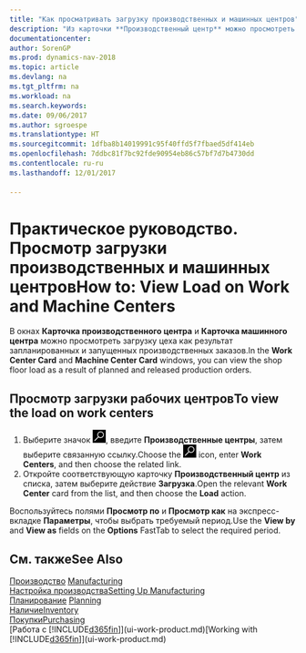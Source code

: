 ```yaml
---
title: "Как просматривать загрузку производственных и машинных центров"
description: "Из карточки **Производственный центр** можно просмотреть загрузку производственных центров в результате запущенных производственных заказов."
documentationcenter: 
author: SorenGP
ms.prod: dynamics-nav-2018
ms.topic: article
ms.devlang: na
ms.tgt_pltfrm: na
ms.workload: na
ms.search.keywords: 
ms.date: 09/06/2017
ms.author: sgroespe
ms.translationtype: HT
ms.sourcegitcommit: 1dfba8b14019991c95f40ffd5f7fbaed5df414eb
ms.openlocfilehash: 7ddbc81f7bc92fde90954eb86c57bf7d7b4730dd
ms.contentlocale: ru-ru
ms.lasthandoff: 12/01/2017

---
```

# <a name="how-to-view-load-on-work-and-machine-centers"></a><span data-ttu-id="0df08-103">Практическое руководство. Просмотр загрузки производственных и машинных центров</span><span class="sxs-lookup"><span data-stu-id="0df08-103">How to: View Load on Work and Machine Centers</span></span>
<span data-ttu-id="0df08-104">В окнах **Карточка производственного центра** и **Карточка машинного центра** можно просмотреть загрузку цеха как результат запланированных и запущенных производственных заказов.</span><span class="sxs-lookup"><span data-stu-id="0df08-104">In the **Work Center Card** and **Machine Center Card** windows, you can view the shop floor load as a result of planned and released production orders.</span></span>    

## <a name="to-view-the-load-on-work-centers"></a><span data-ttu-id="0df08-105">Просмотр загрузки рабочих центров</span><span class="sxs-lookup"><span data-stu-id="0df08-105">To view the load on work centers</span></span>  
1.  <span data-ttu-id="0df08-106">Выберите значок ![Поиск страницы или отчета](media/ui-search/search_small.png "Значок поиска страницы или отчета"), введите **Производственные центры**, затем выберите связанную ссылку.</span><span class="sxs-lookup"><span data-stu-id="0df08-106">Choose the ![Search for Page or Report](media/ui-search/search_small.png "Search for Page or Report icon") icon, enter **Work Centers**, and then choose the related link.</span></span>  
2.  <span data-ttu-id="0df08-107">Откройте соответствующую карточку **Производственный центр** из списка, затем выберите действие **Загрузка**.</span><span class="sxs-lookup"><span data-stu-id="0df08-107">Open the relevant **Work Center** card from the list, and then choose the **Load** action.</span></span>  

<span data-ttu-id="0df08-108">Воспользуйтесь полями **Просмотр по** и **Просмотр как** на экспресс-вкладке **Параметры**, чтобы выбрать требуемый период.</span><span class="sxs-lookup"><span data-stu-id="0df08-108">Use the **View by** and **View as** fields on the **Options** FastTab to select the required period.</span></span>  

## <a name="see-also"></a><span data-ttu-id="0df08-109">См. также</span><span class="sxs-lookup"><span data-stu-id="0df08-109">See Also</span></span>  
<span data-ttu-id="0df08-110">[Производство](production-manage-manufacturing.md)  </span><span class="sxs-lookup"><span data-stu-id="0df08-110">[Manufacturing](production-manage-manufacturing.md)  </span></span>  
[<span data-ttu-id="0df08-111">Настройка производства</span><span class="sxs-lookup"><span data-stu-id="0df08-111">Setting Up Manufacturing</span></span>](production-configure-production-processes.md)  
<span data-ttu-id="0df08-112">[Планирование](production-planning.md)    </span><span class="sxs-lookup"><span data-stu-id="0df08-112">[Planning](production-planning.md)    </span></span>  
[<span data-ttu-id="0df08-113">Наличие</span><span class="sxs-lookup"><span data-stu-id="0df08-113">Inventory</span></span>](inventory-manage-inventory.md)  
[<span data-ttu-id="0df08-114">Покупки</span><span class="sxs-lookup"><span data-stu-id="0df08-114">Purchasing</span></span>](purchasing-manage-purchasing.md)  
<span data-ttu-id="0df08-115">[Работа с [!INCLUDE[d365fin](includes/d365fin_md.md)]](ui-work-product.md)</span><span class="sxs-lookup"><span data-stu-id="0df08-115">[Working with [!INCLUDE[d365fin](includes/d365fin_md.md)]](ui-work-product.md)</span></span>

